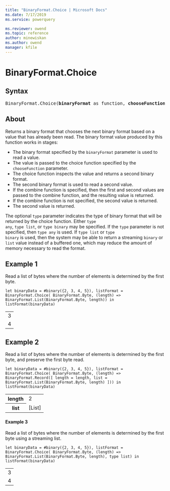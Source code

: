 ```yaml
---
title: "BinaryFormat.Choice | Microsoft Docs"
ms.date: 7/17/2019
ms.service: powerquery

ms.reviewer: owend
ms.topic: reference
author: minewiskan
ms.author: owend
manager: kfile
---
```

# BinaryFormat.Choice

## Syntax

<pre>
BinaryFormat.Choice(<b>binaryFormat</b> as function, <b>chooseFunction</b> as function, optional <b>type</b> as nullable type, optional <b>combineFunction</b> as nullable function) as function
</pre>


## About
Returns a binary format that chooses the next binary format based on a value that has already been read. The binary format value produced by this function works in stages:<ul> <li>The binary format specified by the <code>binaryFormat</code> parameter is used to read a value.</li> <li>The value is passed to the choice function specified by the <code>chooseFunction</code> parameter.</li> <li>The choice function inspects the value and returns a second binary format.</li> <li>The second binary format is used to read a second value.</li> <li>If the combine function is specified, then the first and second values are passed to the combine function, and the resulting value is returned.</li> <li>If the combine function is not specified, the second value is returned.</li> <li>The second value is returned.</li> </ul>The optional <code>type</code> parameter indicates the type of binary format that will be returned by the choice function. Either <code>type any</code>, <code>type list</code>, or <code>type binary</code> may be specified. If the <code>type</code> parameter is not specified, then <code>type any</code> is used. If <code>type list</code> or <code>type binary</code> is used, then the system may be able to return a streaming <code>binary</code> or <code>list</code> value instead of a buffered one, which may reduce the amount of memory necessary to read the format.

## Example 1

Read a list of bytes where the number of elements is determined by the first byte.

```powerquery-m
let binaryData = #binary({2, 3, 4, 5}), listFormat = BinaryFormat.Choice( BinaryFormat.Byte, (length) => BinaryFormat.List(BinaryFormat.Byte, length)) in listFormat(binaryData)
```

<table> <tr><td>3</td></tr> <tr><td>4</td></tr> </table>

## Example 2

Read a list of bytes where the number of elements is determined by the first byte, and preserve the first byte read.

```powerquery-m
let binaryData = #binary({2, 3, 4, 5}), listFormat = BinaryFormat.Choice( BinaryFormat.Byte, (length) => BinaryFormat.Record([ length = length, list = BinaryFormat.List(BinaryFormat.Byte, length) ])) in listFormat(binaryData)
```

<table> <tr> <th>length</th> <td>2</td> </tr> <tr> <th>list</th> <td>[List]</td> </tr> </table>

#### Example 3

Read a list of bytes where the number of elements is determined by the first byte using a streaming list.

```powerquery-m
let binaryData = #binary({2, 3, 4, 5}), listFormat = BinaryFormat.Choice( BinaryFormat.Byte, (length) => BinaryFormat.List(BinaryFormat.Byte, length), type list) in listFormat(binaryData)
```

<table> <tr><td>3</td></tr> <tr><td>4</td></tr> </table>

